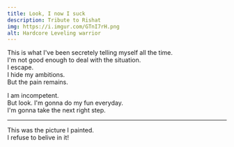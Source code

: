 ```yaml
---
title: Look, I now I suck
description: Tribute to Rishat
img: https://i.imgur.com/GTnI7rH.png
alt: Hardcore Leveling warrior
---
```

This is what I've been secretely telling myself all the time.  
I'm not good enough to deal with the situation.  
I escape.  
I hide my ambitions.  
But the pain remains.  

I am incompetent.  
But look. I'm gonna do my fun everyday.  
I'm gonna take the next right step.  

---
This was the picture I painted.  
I refuse to belive in it!
